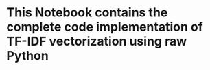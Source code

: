 <h1>This Notebook contains the complete code implementation of TF-IDF vectorization using raw Python</h1>